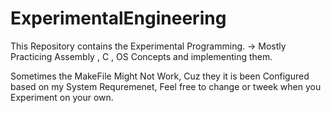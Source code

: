 # ExperimentalEngineering
This Repository contains the Experimental Programming.
-> Mostly Practicing Assembly , C , OS Concepts and implementing them.



Sometimes the MakeFile Might Not Work, Cuz they it is been Configured based on my System Requremenet, 
Feel free to change or tweek when you Experiment on your own.
